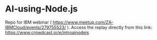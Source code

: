 # AI-using-Node.js
Repo for IBM webinar ( https://www.meetup.com/ZA-IBMCloud/events/279755523/ ). Access the replay directly from this link: https://www.crowdcast.io/e/introainodejs

